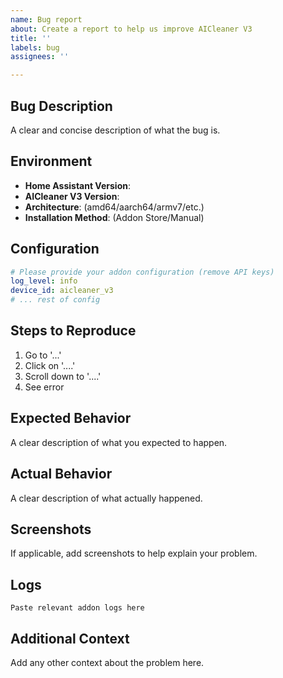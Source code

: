 ```yaml
---
name: Bug report
about: Create a report to help us improve AICleaner V3
title: ''
labels: bug
assignees: ''

---
```


## Bug Description
A clear and concise description of what the bug is.

## Environment
- **Home Assistant Version**: 
- **AICleaner V3 Version**: 
- **Architecture**: (amd64/aarch64/armv7/etc.)
- **Installation Method**: (Addon Store/Manual)

## Configuration
```yaml
# Please provide your addon configuration (remove API keys)
log_level: info
device_id: aicleaner_v3
# ... rest of config
```

## Steps to Reproduce
1. Go to '...'
2. Click on '....'
3. Scroll down to '....'
4. See error

## Expected Behavior
A clear description of what you expected to happen.

## Actual Behavior
A clear description of what actually happened.

## Screenshots
If applicable, add screenshots to help explain your problem.

## Logs
```
Paste relevant addon logs here
```

## Additional Context
Add any other context about the problem here.